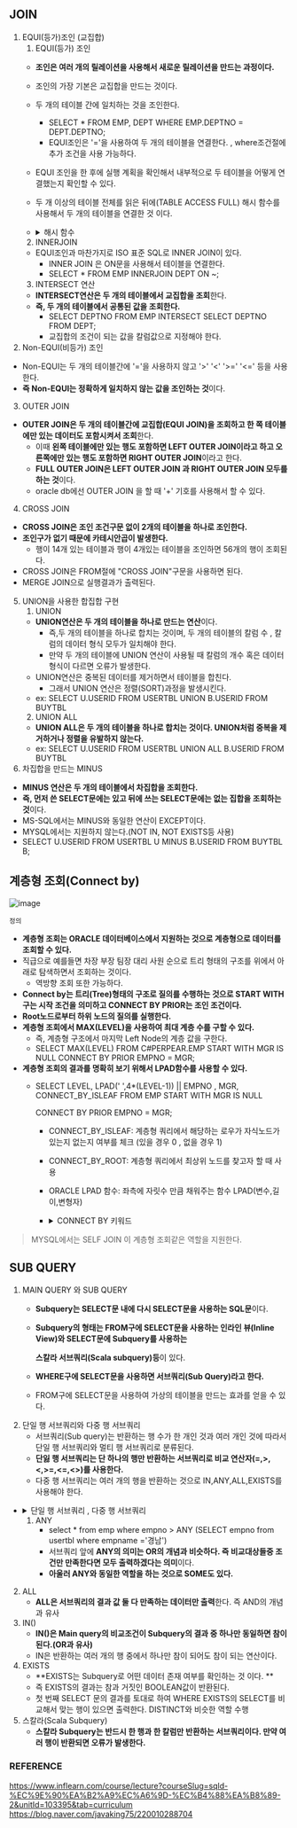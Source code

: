 ## JOIN
1. EQUI(등가)조인 (교집합)
   1. EQUI(등가) 조인
    - **조인은 여러 개의 릴레이션을 사용해서 새로운 릴레이션을 만드는 과정이다.**
    - 조인의 가장 기본은 교집합을 만드는 것이다.
    - 두 개의 테이블 간에 일치하는 것을 조인한다.
      - SELECT * FROM EMP, DEPT WHERE EMP.DEPTNO = DEPT.DEPTNO; 
      - EQUI조인은 '='을 사용하여 두 개의 테이블을 연결한다. , where조건절에 추가 조건을 사용 가능하다.
    - EQUI 조인을 한 후에 실행 계획을 확인해서 내부적으로 두 테이블을 어떻게 연결했는지 확인할 수 있다.
    - 두 개 이상의 테이블 전체를 읽은 뒤에(TABLE ACCESS FULL) 해시 함수를 사용해서 두 개의 테이블을 연결한 것 이다.
    -  <details>
       <summary>해시 함수</summary>
       <div>
         
         - 해시 함수는 테이블을 해시 메모리에 적재한 후에 해시 함수로써 연결하는 방법이다.
            - 해시 함수는 EUQI조인만 사용 가능한 방법이다.
         - `해시 조인`
            - 해시 조인은 먼저 선행 테이블을 결정하고 선행 테이블에서 주어진 조건에(where 절) 해당하는 행을 선택한다.
            - 해당 행이 선택되면 조인 키(JOIN Key)를 기준으로 해시 함수를 사용해서 해시 테이블을 메인 메모리(Main Memory)에
         
              생성하고 후행 테이블에서 주어진 조건에 만족하는 행을 찾는다.
            - 후행 테이블의 조인 키를 사용해서 해시 함수를 적용하여 해당 버킷을 검색한다.
            - 해시코드 : 메모리를 구별할 수 있는 유일한 값을 정수값을 표식

       </div>
       </details>
   2. INNERJOIN
    - EQUI조인과 마찬가지로 ISO 표준 SQL로 INNER JOIN이 있다. 
      - INNER JOIN 은 ON문을 사용해서 테이블을 연결한다.
      - SELECT * FROM EMP INNERJOIN DEPT ON ~;
   3. INTERSECT 연산
    - **INTERSECT연산은 두 개의 테이블에서 교집합을 조회**한다.
    - **즉, 두 개의 테이블에서 공통된 값을 조회한다.**
      - SELECT DEPTNO FROM EMP INTERSECT SELECT DEPTNO FROM DEPT;  
      - 교집합의 조건이 되는 값을 칼럼값으로 지정해야 한다.
2. Non-EQUI(비등가) 조인
  - Non-EQUI는 두 개의 테이블간에 '='을 사용하지 않고 '>' '<' '>=' '<=' 등을 사용한다.
  - **즉 Non-EQUI는 정확하게 일치하지 않는 값을 조인하는 것**이다.
3. OUTER JOIN
  - **OUTER JOIN은 두 개의 테이블간에 교집합(EQUI JOIN)을 조회하고 한 쪽 테이블에만 있는 데이터도 포함시켜서 조회**한다.
    - 이때 **왼쪽 테이블에만 있는 행도 포함하면 LEFT OUTER JOIN이라고 하고 오른쪽에만 있는 행도 포함하면 RIGHT OUTER JOIN**이라고 한다.
    - **FULL OUTER JOIN은 LEFT OUTER JOIN 과 RIGHT OUTER JOIN 모두를 하는 것**이다.
    - oracle db에선 OUTER JOIN 을 할 때 '+' 기호를 사용해서 할 수 있다.
4. CROSS JOIN
  - **CROSS JOIN은 조인 조건구문 없이 2개의 테이블을 하나로 조인한다.**
  - **조인구가 없기 때문에 카테시안곱이 발생한다.**
    - 행이 14개 있는 테이블과 행이 4개있는 테이블을 조인하면 56개의 행이 조회된다.
  - CROSS JOIN은 FROM절에 "CROSS JOIN"구문을 사용하면 된다.
  - MERGE JOIN으로 실행결과가 출력된다.
5. UNION을 사용한 합집합 구현
   1. UNION
     - **UNION연산은 두 개의 테이블을 하나로 만드는 연산**이다.
       - 즉,두 개의 테이블을 하나로 합치는 것이며, 두 개의 테이블의 칼럼 수 , 칼럼의 데이터 형식 모두가 일치해야 한다.
       - 만약 두 개의 테이블에 UNION 연산이 사용될 때 칼럼의 개수 혹은 데이터 형식이 다르면 오류가 발생한다.
     - UNION연산은 중복된 데이터를 제거하면서 테이블을 합친다.
       - 그래서 UNION 연산은 정렬(SORT)과정을 발생시킨다.
     - ex: SELECT U.USERID FROM USERTBL UNION B.USERID FROM BUYTBL  
   2. UNION ALL
     - **UNION ALL은 두 개의 테이블을 하나로 합치는 것이다. UNION처럼 중복을 제거하거나 정렬을 유발하지 않는다.**
     - ex: SELECT U.USERID FROM USERTBL UNION ALL B.USERID FROM BUYTBL  
 6. 차집합을 만드는 MINUS
   - **MINUS 연산은 두 개의 테이블에서 차집합을 조회한다.**
   - **즉, 먼저 쓴 SELECT문에는 있고 뒤에 쓰는 SELECT문에는 없는 집합을 조회하는 것**이다.
   - MS-SQL에서는 MINUS와 동일한 연산이 EXCEPT이다.
   - MYSQL에서는 지원하지 않는다.(NOT IN, NOT EXISTS등 사용)
   - SELECT U.USERID FROM USERTBL U MINUS B.USERID FROM BUYTBL B; 

## 계층형 조회(Connect by)
![image](https://github.com/alstjq8251/Cs-tech/assets/98382954/8aed385c-f401-437c-b0a3-41d0f257ad4e)

`정의`
  - **계층형 조회는 ORACLE 데이터베이스에서 지원하는 것으로 계층형으로 데이터를 조회할 수 있다.**
  - 직급으로 예를들면 차장 부장 팀장 대리 사원 순으로 트리 형태의 구조를 위에서 아래로 탐색하면서 조회하는 것이다.
    - 역방향 조회 또한 가능하다.
- **Connect by는 트리(Tree)형태의 구조로 질의를 수행하는 것으로 START WITH구는 시작 조건을 의미하고 CONNECT BY PRIOR는 조인 조건이다.**
- **Root노드로부터 하위 노드의 질의를 실행한다.**
- **계층형 조회에서 MAX(LEVEL)을 사용하여 최대 계층 수를 구할 수 있다.**
   - 즉, 계층형 구조에서 마지막 Left Node의 계층 값을 구한다.
   - SELECT MAX(LEVEL) FROM C#PERPEAR.EMP START WITH MGR IS NULL CONNECT BY PRIOR EMPNO = MGR; 
- **계층형 조회의 결과를 명확히 보기 위해서 LPAD함수를 사용할 수 있다.**
   - SELECT LEVEL, LPAD(' ',4*(LEVEL-1)) || EMPNO , MGR, CONNECT_BY_ISLEAF FROM EMP START WITH MGR IS NULL

     CONNECT BY PRIOR EMPNO = MGR;
     
     - CONNECT_BY_ISLEAF: 계층형 쿼리에서 해당하는 로우가 자식노드가 있는지 없는지 여부를 체크 (있을 경우 0 , 없을 경우 1)
     - CONNECT_BY_ROOT: 계층형 쿼리에서 최상위 노드를 찾고자 할 때 사용
     - ORACLE LPAD 함수: 좌측에 자릿수 만큼 채워주는 함수 LPAD(변수,길이,변형자)
     - <details>
       <summary>CONNECT BY 키워드</summary>
       <div>
          
          | 키워드 | 설명|
          | :--: | :--: |
          | LEVEL | 검색 항목의 깊이를 의미한다. 즉, 계층 구조에서 가장 상위 레벨이 1이 된다.|
          | CONNECT_BY_ROOT | 계층 구조에서 가장 최상위 값을 표시한다.|
          | CONNECT_BY_ISLEAF | 계층 구조에서 가장 최하위를 표시한다.|
          | SYS_CONNECT_BY_PATH | 계층 구조에서 전체 전개 경로를 표시한다.|
          | NOCYCLE | 순환구조가 발생지점까지만 발생한다.|
          | CONNECT_BY_ISCYCLE | 순환구조 발생 지점을 표시한다.|

       </div>
       </details>

> MYSQL에서는 SELF JOIN 이 계층형 조회같은 역할을 지원한다.

## SUB QUERY
1. MAIN QUERY 와 SUB QUERY 
   - **Subquery는 SELECT문 내에 다시 SELECT문을 사용하는 SQL문**이다.
   - **Subquery의 형태는 FROM구에 SELECT문을 사용하는 인라인 뷰(Inline View)와 SELECT문에 Subquery를 사용하는**

     **스칼라 서브쿼리(Scala subquery)등**이 있다.
   - **WHERE구에 SELECT문을 사용하면 서브쿼리(Sub Query)라고 한다.**
   - FROM구에 SELECT문을 사용하여 가상의 테이블을 만드는 효과를 얻을 수 있다.
2. 단일 행 서브쿼리와 다중 행 서브쿼리
   - 서브쿼리(Sub query)는 반환하는 행 수가 한 개인 것과 여러 개인 것에 따라서 단일 행 서브쿼리와 멀티 행 서브쿼리로 분류된다.
   - **단잃 행 서브쿼리는 단 하나의 행만 반환하는 서브쿼리로 비교 연산자(=,>,<,>=,<=,<>)를 사용한다.**
   - 다중 행 서브쿼리는 여러 개의 행을 반환하는 것으로 IN,ANY,ALL,EXISTS를 사용해야 한다.
  - <details>
    <summary>단일 행 서브쿼리 , 다중 행 서브쿼리</summary>
    <div>

       | 서브쿼리 종류 | 설명|
       | :--: | :--: |
       | 단일 행 서브쿼리 | 서브쿼리를 실행하면 `그 결과는 반드시 한 행만 조회`된다. <br> 비교 연산자(=,>,<,>=,<=,<>)를 사용한다.|
       | 다중 행 서브쿼리 | 서브쿼리를 실행하면 그 결과는 여러 개의 행이 조회 된다. <br> 다중 행 비교 연산자인 `IN,ANY,ALL,EXISTS`를 사용한다.|

    </div>
    </details>
   
    1. ANY
       - select * from emp where empno > ANY (SELECT empno from usertbl where empname ='경남')
       - 서브쿼리 앞에 **ANY의 의미는 OR의 개념과 비슷하다. 즉 비교대상들중 조건만 만족한다면 모두 출력하겠다는 의미**이다.
       - **아울러 ANY와 동일한 역할을 하는 것으로 SOME도 있다.**
   2. ALL
       - **ALL은 서브쿼리의 결과 값 둘 다 만족하는 데이터만 출력**한다. 즉 AND의 개념과 유사
   3. IN()
       - **IN()은 Main query의 비교조건이 Subquery의 결과 중 하나만 동일하면 참이 된다.(OR과 유사)**
       - IN은 반환하는 여러 개의 행 중에서 하나만 참이 되어도 참이 되는 연산이다.
   4. EXISTS
       - **EXISTS는 Subquery로 어떤 데이터 존재 여부를 확인하는 것 이다. **
       - 즉 EXISTS의 결과는 참과 거짓인 BOOLEAN값이 반환된다.
       - 첫 번째 SELECT 문의 결과를 토대로 하여 WHERE EXISTS의 SELECT를 비교해서 맞는 행이 있으면 출력한다. DISTINCT와 비슷한 역할 수행
3. 스칼라(Scala Subquery)
   - **스칼라 Subquery는 반드시 한 행과 한 칼럼만 반환하는 서브쿼리이다. 만약 여러 행이 반환되면 오류가 발생한다.**
   
   
   
### REFERENCE
<https://www.inflearn.com/course/lecture?courseSlug=sqld-%EC%9E%90%EA%B2%A9%EC%A6%9D-%EC%B4%88%EA%B8%89-2&unitId=103395&tab=curriculum><br>
<https://blog.naver.com/javaking75/220010288704>



